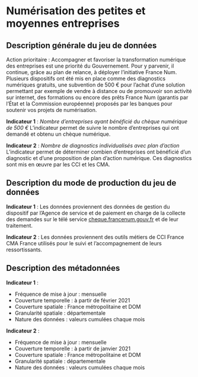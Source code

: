 # Numérisation des petites et moyennes entreprises
## Description générale du jeu de données 
Action prioritaire : 
Accompagner et favoriser la transformation numérique des entreprises est une priorité du Gouvernement. Pour y parvenir, il continue, grâce au plan de relance, à déployer l’initiative France Num. Plusieurs dispositifs ont été mis en place comme des diagnostics numériques gratuits, une subvention de 500 € pour l’achat d’une solution permettant par exemple de vendre à distance ou de promouvoir son activité sur internet, des formations ou encore des prêts France Num (garantis par l’État et la Commission européenne) proposés par les banques pour soutenir vos projets de numérisation.

**Indicateur 1** : _Nombre d’entreprises ayant bénéficié du chèque numérique de 500 €_
L’indicateur permet de suivre le nombre d’entreprises qui ont demandé et obtenu un chèque numérique.

**Indicateur 2** : _Nombre de diagnostics individualisés avec plan d’action_
L’indicateur permet de déterminer combien d’entreprises ont bénéficié d’un diagnostic et d’une proposition de plan d’action numérique. Ces diagnostics sont mis en œuvre par les CCI et les CMA.

## Description du mode de production du jeu de données 
**Indicateur 1** :
Les données proviennent des données de gestion du dispositif par l’Agence de service et de paiement en charge de la collecte des demandes sur le télé service [cheque.francenum.gouv.fr](https://cheque.francenum.gouv.fr) et de leur traitement.

**Indicateur 2** :
Les données proviennent des outils métiers de CCI France CMA France utilisés pour le suivi et l’accompagnement de leurs ressortissants.

## Description des métadonnées 
**Indicateur 1** :
-	Fréquence de mise à jour : mensuelle
-	Couverture temporelle : à partir de février 2021
-	Couverture spatiale : France métropolitaine et DOM 
-	Granularité spatiale : départementale
-	Nature des données : valeurs cumulées chaque mois

**Indicateur 2** :
-	Fréquence de mise à jour : mensuelle
-	Couverture temporelle : à partir de janvier 2021
-	Couverture spatiale : France métropolitaine et DOM 
-	Granularité spatiale : départementale
-	Nature des données : valeurs cumulées chaque mois